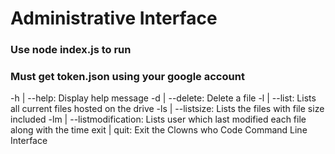 # Administrative Interface

### Use node index.js to run
### Must get token.json using your google account


  -h | --help:  Display help message
  -d | --delete:  Delete a file
  -l | --list:  Lists all current files hosted on the drive
  -ls | --listsize:  Lists the files with file size included
  -lm | --listmodification:  Lists user which last modified each file along with the time
  exit | quit:  Exit the Clowns who Code Command Line Interface
